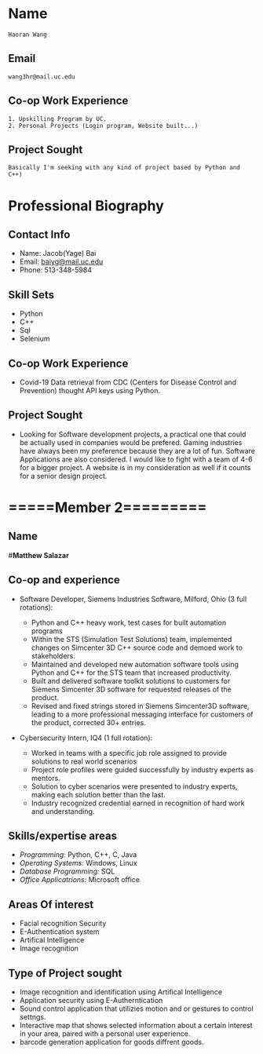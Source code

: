 # Name
```
Haoran Wang
```
## Email
```
wang3hr@mail.uc.edu
```
## Co-op Work Experience
```
1. Upskilling Program by UC.
2. Personal Projects (Login program, Website built...)
```
## Project Sought
```
Basically I'm seeking with any kind of project based by Python and C++)
```

# Professional Biography
## Contact Info
 - Name: Jacob(Yage) Bai
 - Email: baiyg@mail.uc.edu
 - Phone: 513-348-5984

## Skill Sets
 - Python
 - C++
 - Sql
 - Selenium

## Co-op Work Experience
 - Covid-19 Data retrieval from CDC (Centers for Disease Control and Prevention) thought API keys using Python.

## Project Sought
 - Looking for Software development projects, a practical one that could be actually used in companies would be prefered. Gaming industries have always been my preference because they are a lot of fun. Software Applications are also considered. I would like to fight with a team of 4-6 for a bigger project. A website is in my consideration as well if it counts for a senior design project.


# =====**Member 2**=========
## **Name**
#**Matthew Salazar**

## **Co-op and experience**

* Software Developer, Siemens Industries Software, Milford, Ohio (3 full rotations):
    * Python and C++ heavy work, test cases for built automation programs
    * Within the STS (Simulation Test Solutions) team, implemented changes on Simcenter 3D C++ source
code and demoed work to stakeholders.
    * Maintained and developed new automation software tools using Python and C++ for the STS team that
increased productivity.
    * Built and delivered software toolkit solutions to customers for Siemens Simcenter 3D software for
requested releases of the product.
    * Revised and fixed strings stored in Siemens Simcenter3D software, leading to a more professional
messaging interface for customers of the product, corrected 30+ entries.

* Cybersecurity Intern, IQ4 (1 full rotation):
    * Worked in teams with a specific job role assigned to provide solutions to real world scenarios
    * Project role profiles were guided successfully by industry experts as mentors.
    * Solution to cyber scenarios were presented to industry experts, making each solution better than the last.
    * Industry recognized credential earned in recognition of hard work and understanding.

## **Skills/expertise areas**
* *Programming:* Python, C++, C, Java
* *Operating Systems:* Windows, Linux
* *Database Programming:* SQL
* *Office Applicatrions:* Microsoft office

## **Areas Of interest**
* Facial recognition Security
* E-Authentication system
* Artifical Intelligence
* Image recognition

## **Type of Project sought**
* Image recognition and identification using Artifical Intelligence
* Application security using E-Autherntication 
* Sound control application that utilizies motion and or gestures to control
settngs.
* Interactive map that shows selected information about a certain interest in your area, paired with a personal user experience.
* barcode generation application for goods diffrent goods.

